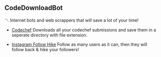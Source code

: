 ## CodeDownloadBot
:part_alternation_mark: Internet bots and web scrappers that will save a lot of your time!

* [Codechef](https://github.com/amarlearning/InternetBots/blob/master/codechef.py) Downloads all your codechef submissions and save them in a seperate directory with file extension.

* [Instagram Follow Hike](https://github.com/amarlearning/InternetBots/blob/master/InstaFollowerHike.py) Follow as many users as it can, then they will follow back & hike your followers!
